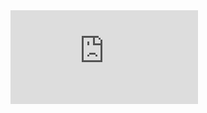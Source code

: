 
<div class="aspect-ratio-16/9">
  <iframe src="https://player.bilibili.com/player.html?aid=76053337&bvid=BV11J41127DF&cid=130096191&page=1&as_wide=1&high_quality=1&danmaku=0" frameborder="no" scrolling="no"></iframe>
</div>



